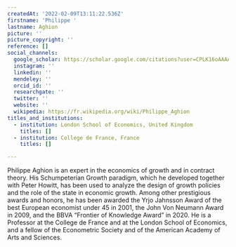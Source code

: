 ```yaml
---
createdAt: '2022-02-09T13:11:22.536Z'
firstname: 'Philippe '
lastname: Aghion
picture: ''
picture_copyright: ''
reference: []
social_channels:
  google_scholar: https://scholar.google.com/citations?user=CPLK16oAAAAJ&hl=zh-TW
  instagram: ''
  linkedin: ''
  mendeley: ''
  orcid_id: ''
  researchgate: ''
  twitter: ''
  website: ''
  wikipedia: https://fr.wikipedia.org/wiki/Philippe_Aghion
titles_and_institutions:
  - institution: London School of Economics, United Kingdom
    titles: []
  - institution: College de France, France
    titles: []

---
```

Philippe Aghion is an expert in the economics of growth and in contract theory. His Schumpeterian Growth paradigm, which he developed together with Peter Howitt, has been used to analyze the design of growth policies and the role of the state in economic growth. Among other prestigious awards and honors, he has been awarded the Yrjo Jahnsson Award of the best European economist under 45 in 2001, the John Von Neumann Award in 2009, and the BBVA “Frontier of Knowledge Award” in 2020. He is a Professor at the College de France and at the London School of Economics, and a fellow of the Econometric Society and of the American Academy of Arts and Sciences.